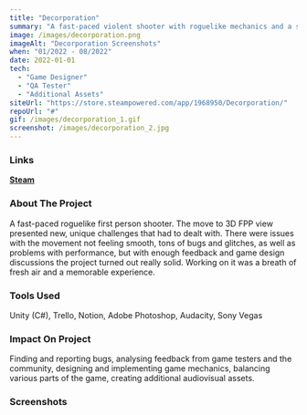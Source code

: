 ```yaml
---
title: "Decorporation"
summary: "A fast-paced violent shooter with roguelike mechanics and a style scoring system."
image: /images/decorporation.png
imageAlt: "Decorporation Screenshots"
when: "01/2022 - 08/2022"
date: 2022-01-01
tech:
  - "Game Designer"
  - "QA Tester"
  - "Additional Assets"
siteUrl: "https://store.steampowered.com/app/1968950/Decorporation/"
repoUrl: "#"
gif: /images/decorporation_1.gif
screenshot: /images/decorporation_2.jpg
---
```

### Links

**[Steam](https://store.steampowered.com/app/1968950/Decorporation/)**

### About The Project

A fast-paced roguelike first person shooter. The move to 3D FPP view presented new, unique challenges that had to dealt with. There were issues with the movement not feeling smooth, tons of bugs and glitches, as well as problems with performance, but with enough feedback and game design discussions the project turned out really solid. Working on it was a breath of fresh air and a memorable experience.

### Tools Used

Unity (C#), Trello, Notion, Adobe Photoshop, Audacity, Sony Vegas

### Impact On Project

Finding and reporting bugs, analysing feedback from game testers and the community, designing and implementing game mechanics, balancing various parts of the game, creating additional audiovisual assets.

### Screenshots
